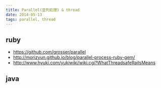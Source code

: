 ```yaml
---
title: Parallel(並列処理) & thread
date: 2014-05-13
tags: parallel, thread
---
```


## ruby 

* <https://github.com/grosser/parallel>
* <http://morizyun.github.io/blog/parallel-process-ruby-gem/>
* <http://www.hyuki.com/yukiwiki/wiki.cgi?WhatThreadsafeRailsMeans>

## java


